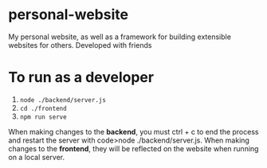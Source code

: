 # personal-website
My personal website, as well as a framework for building extensible websites for others. Developed with friends
 
# To run as a developer
<ol>
    <li><code>node ./backend/server.js</code></li>
    <li><code>cd ./frontend</code></li>
    <li><code>npm run serve</code></li>
</ol>

When making changes to the <b>backend</b>, you must ctrl + c to end the process and restart the server with code>node ./backend/server.js</code>.
When making changes to the <b>frontend</b>, they will be reflected on the website when running on a local server. 
